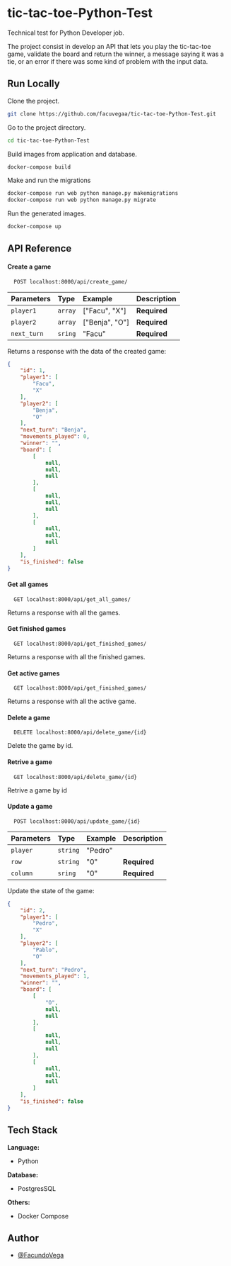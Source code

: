 # tic-tac-toe-Python-Test
Technical test for Python Developer job.

The project consist in develop an API that lets you play the tic-tac-toe game,
validate the board and return the winner, a message saying it was a tie, or an error if
there was some kind of problem with the input data.

## Run Locally

Clone the project.
```bash
git clone https://github.com/facuvegaa/tic-tac-toe-Python-Test.git
```

Go to the project directory.
```bash
cd tic-tac-toe-Python-Test
```

Build images from application and database.
```bash
docker-compose build
```

Make and run the migrations
```bash
docker-compose run web python manage.py makemigrations
docker-compose run web python manage.py migrate
```

Run the generated images.
```bash
docker-compose up
```

## API Reference


#### Create a game

```http
  POST localhost:8000/api/create_game/
```

| Parameters | Type     |Example| Description                |
| :-------- | :------- | :------- | :------------------------- |
| `player1` | `array` | ["Facu", "X"] | **Required** |
| `player2` | `array` | ["Benja", "O"] | **Required** |
| `next_turn` | `sring` | "Facu" | **Required** |

Returns a response with the data of the created game:
```JSON
{
    "id": 1,
    "player1": [
        "Facu",
        "X"
    ],
    "player2": [
        "Benja",
        "O"
    ],
    "next_turn": "Benja",
    "movements_played": 0,
    "winner": "",
    "board": [
        [
            null,
            null,
            null
        ],
        [
            null,
            null,
            null
        ],
        [
            null,
            null,
            null
        ]
    ],
    "is_finished": false
}
```

#### Get all games

```http
  GET localhost:8000/api/get_all_games/
```
Returns a response with all the games.

#### Get finished games

```http
  GET localhost:8000/api/get_finished_games/
```
Returns a response with all the finished games.

#### Get active games
```http
  GET localhost:8000/api/get_finished_games/
```
Returns a response with all the active game. 

#### Delete a game

```http
  DELETE localhost:8000/api/delete_game/{id}
```
Delete the game by id.
  

#### Retrive a game

```http
  GET localhost:8000/api/delete_game/{id}
```
Retrive a game by id

#### Update a game
```http
  POST localhost:8000/api/update_game/{id}
```
| Parameters | Type     |Example| Description                |
| :-------- | :------- | :------- | :------------------------- |
| `player` | `string` | "Pedro" || **Required** |
| `row` | `string` | "0" | **Required** |
| `column` | `sring` | "0" | **Required** |

Update the state of the game:
```JSON
{
    "id": 2,
    "player1": [
        "Pedro",
        "X"
    ],
    "player2": [
        "Pablo",
        "O"
    ],
    "next_turn": "Pedro",
    "movements_played": 1,
    "winner": "",
    "board": [
        [
            "O",
            null,
            null
        ],
        [
            null,
            null,
            null
        ],
        [
            null,
            null,
            null
        ]
    ],
    "is_finished": false
}
```
## Tech Stack

**Language:**
- Python

**Database:**
- PostgresSQL

**Others:**
- Docker Compose

  
## Author

- [@FacundoVega](https://github.com/facuvegaa)